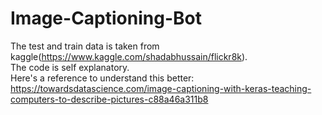 # Image-Captioning-Bot

The test and train data is taken from kaggle(https://www.kaggle.com/shadabhussain/flickr8k).<br/>
The code is self explanatory.<br/>
Here's a reference to understand this better: https://towardsdatascience.com/image-captioning-with-keras-teaching-computers-to-describe-pictures-c88a46a311b8
